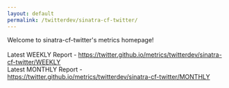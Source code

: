 ```yaml
---
layout: default
permalink: /twitterdev/sinatra-cf-twitter/
---
```

Welcome to sinatra-cf-twitter's metrics homepage!
<br><br>
Latest WEEKLY Report - <a href="https://twitter.github.io/metrics/twitterdev/sinatra-cf-twitter/WEEKLY">https://twitter.github.io/metrics/twitterdev/sinatra-cf-twitter/WEEKLY</a>
<br>
Latest MONTHLY Report - <a href="https://twitter.github.io/metrics/twitterdev/sinatra-cf-twitter/MONTHLY">https://twitter.github.io/metrics/twitterdev/sinatra-cf-twitter/MONTHLY</a>
<br>
